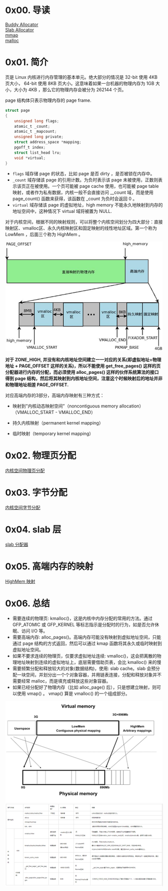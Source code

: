 # 0x00. 导读

[Buddy Allocator](./alloc_memory01.md)  
[Slab Allocator](./alloc_memory02.md)  
[mmap](./alloc_memory03.md)  
[malloc](./alloc_memory04.md)  


# 0x01. 简介

页是 Linux 内核进行内存管理的基本单元。绝大部分的情况是 32-bit 使用 4KB 页大小， 64-bit 使用 8KB 页大小。这意味着如果一台机器的物理内存为 1GB 大小，大小为 4KB ，那么它的物理内存会被分为 262144 个页。

page 结构体只表示物理内存的 page frame.

```c
struct page
{
    unsigned long flags;
    atomic_t _count;
    atomic_t _mapcount;
    unsigned long private;
    struct address_space *mapping;
    pgoff_t index;
    struct list_head lru;
    void *virtual;
}
```

- `flags` 域存储 page 的状态，比如 page 是否 dirty ，是否被锁在内存中。
- `_count` 域存储该 page 的引用计数。为负时表示该 page 未被使用，正数则表示该页正在被使用。一个页可能被 page cache 使用，也可能被 page table 映射，或者作为私有数据，内核一般不会直接访问 __count 域，而是使用 page_count() 函数来获得，该函数在 _count 为负时会返回 0 。
- `virtual` 域存储该 page 的虚拟地址，high memory 不能永久地映射到内存的地址空间中，这种情况下 virtual 域将被置为 NULL.

对于内核空间，根据不同的映射规则，可以将整个内核空间划分为四大部分：直接映射区、vmalloc区、永久内核映射区和固定映射的线性地址区域。第一个称为 LowMem ，后面三个称为 HighMem 。

![Alt text](../../pic/linux/memory/high_mem.png)

**对于 ZONE_HIGH, 并没有和内核地址空间建立一一对应的关系(即虚拟地址=物理地址 + PAGE_OFFSET 这样的关系)，所以不能使用 get_free_pages() 这样的页分配器进行内存的分配，而必须使用 alloc_pages() 这样的伙伴系统算法的接口得到 page 结构，然后将其映射到内核地址空间，注意这个时候映射后的地址并非和物理地址相差 PAGE_OFFSET.**

对应高端内存的3部分，高端内存映射有三种方式：
- 映射到”内核动态映射空间”（noncontiguous memory allocation）（VMALLOC_START - VMALLOC_END）

- 持久内核映射（permanent kernel mapping）  

- 临时映射（temporary kernel mapping） 

# 0x02. 物理页分配

[内核空间物理页分配](./alloc_memory05.md)

# 0x03. 字节分配

[内核空间字节分配](./alloc_memory06.md)

# 0x04. slab 层

[slab 分配器](./alloc_memory02.md)

# 0x05. 高端内存的映射

[HighMem 映射](./alloc_memory07.md)


# 0x06. 总结

- 需要连续的物理页: kmalloc()，这是内核中内存分配的常用的方法。通过 GFP_ATOMIC 或 GFP_KERNEL 等标志指示是分配时的行为，如是否允许休眠、访问 I/O 等。
- 需要高端内存: alloc_pages()。高端内存可能没有映射到虚拟地址空间，只能通过 page 结构的方式返回，然后可以通过 kmap 函数将其永久或临时映射到虚拟地址空间。
- 如果不要求连续的物理页，仅要求虚拟地址连续: vmalloc()，这会把离散的物理地址映射到连续的虚拟地址上，底层需要借助页表，会比 kmalloc() 来的慢
- 需要频繁分配和释放较大的对象(数据结构)，使用: slab cache。slab 会预分配一块空间，并划分出一个个对象容器，并用链表连接，分配和释放对象并不需要经常 malloc，而是填充或释放这些对象容器。
- 如果已经分配好了物理内存（比如 alloc_page() 后），只是想建立映射，则可以使用 vmap() 。 vmap() 算是 vmalloc() 的一个组成部分。

![1](../../pic/linux/memory/kernel-virtmem-map.png)
![1](../../pic/linux/memory/linux_memory_alloc.png)